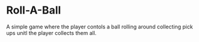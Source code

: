 # Roll-A-Ball

A simple game where the player contols a ball rolling around collecting pick ups unitl the player collects them all.
